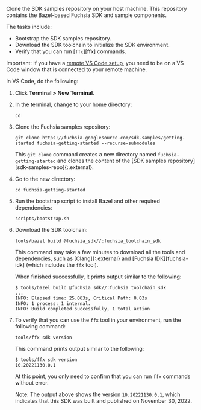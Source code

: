 Clone the SDK samples repository on your host machine. This repository contains
the Bazel-based Fuchsia SDK and sample components.

The tasks include:

- Bootstrap the SDK samples repository.
- Download the SDK toolchain to initialize the SDK environment.
- Verify that you can run [`ffx`][ffx] commands.

Important: If you have a [remote VS Code setup][remote-vs-code-setup],
you need to be on a VS Code window that is connected to your remote machine.

In VS Code, do the following:

1. Click **Terminal > New Terminal**.

1. In the terminal, change to your home directory:

   ```posix-terminal
   cd
   ```

1. Clone the Fuchsia samples repository:

   ```posix-terminal
   git clone https://fuchsia.googlesource.com/sdk-samples/getting-started fuchsia-getting-started --recurse-submodules
   ```

   This `git clone` command creates a new directory named
   `fuchsia-getting-started` and clones the content of the
   [SDK samples repository][sdk-samples-repo]{:.external}.

1. Go to the new directory:

   ```posix-terminal
   cd fuchsia-getting-started
   ```

1. Run the bootstrap script to install Bazel and other required dependencies:

   ```posix-terminal
   scripts/bootstrap.sh
   ```

1. Download the SDK toolchain:

   ```posix-terminal
   tools/bazel build @fuchsia_sdk//:fuchsia_toolchain_sdk
   ```

   This command may take a few minutes to download all the tools and
   dependencies, such as [Clang]{:.external} and
   [Fuchsia IDK][fuchsia-idk] (which includes the `ffx` tool).

   When finished successfully, it prints output similar to the following:

   ```none {:.devsite-disable-click-to-copy}
   $ tools/bazel build @fuchsia_sdk//:fuchsia_toolchain_sdk
   ...
   INFO: Elapsed time: 25.063s, Critical Path: 0.03s
   INFO: 1 process: 1 internal.
   INFO: Build completed successfully, 1 total action
   ```

1. To verify that you can use the `ffx` tool in your environment, run the
   following command:

   ```posix-terminal
   tools/ffx sdk version
   ```

   This command prints output similar to the following:

   ```none {:.devsite-disable-click-to-copy}
   $ tools/ffx sdk version
   10.20221130.0.1
   ```

   At this point, you only need to confirm that you can run `ffx` commands
   without error.

   Note: The output above shows the version `10.20221130.0.1`, which
   indicates that this SDK was built and published on November 30, 2022.

<!-- Reference links -->

[remote-vs-code-setup]: /docs/reference/tools/editors/vscode/remote-workspaces.md
